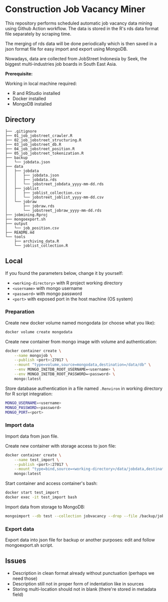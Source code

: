 # Construction Job Vacancy Miner

This repository performs scheduled automatic job vacancy data mining using Github Action workflow. The data is stored in the R's rds data format file separately by scraping time.

The merging of rds data will be done periodically which is then saved in a json format file for easy import and export using MongoDB.

Nowadays, data are collected from JobStreet Indonesia by Seek, the biggest multi-industries job boards in South East Asia.

**Prerequisite:**

Working in local machine required:

- R and RStudio installed
- Docker installed
- MongoDB installed

## Directory

```
├── .gitignore
├── 01_job_jobstreet_crawler.R
├── 02_job_jobstreet_structuring.R
├── 03_job_jobstreet_db.R
├── 04_job_jobstreet_position.R
├── 05_job_jobstreet_tokenization.R
├── backup
│   └── jobdata.json
├── data
│   ├── jobdata
│   │   ├── jobdata.json
│   │   ├── jobdata.rds
│   │   └── jobstreet_jobdata_yyyy-mm-dd.rds
│   ├── joblist
│   │   ├── joblist_collection.csv
│   │   └── jobstreet_joblist_yyyy-mm-dd.csv
│   └── jobraw
│       ├── jobraw.rds
│       └── jobstreet_jobraw_yyyy-mm-dd.rds
├── jobmining.Rproj
├── mongoexport.sh
├── output
│   └── job_position.csv
├── README.md
└── tools
    ├── archiving_data.R
    └── joblist_collection.R
```

## Local

If you found the parameters below, change it by yourself:

- `<working-directory>` with R project working directory
- `<username>` with mongo username
- `<password>` with mongo password
- `<port>` with exposed port in the host machine (OS system)

### Preparation

Create new docker volume named mongodata (or choose what you like):

```bash
docker volume create mongodata
```

Create new container from mongo image with volume and authentication:

```bash
docker container create \
	--name mongojob \
	--publish <port>:27017 \
	--mount "type=volume,source=mongodata,destination=/data/db" \
	--env MONGO_INITDB_ROOT_USERNAME=<username> \
	--env MONGO_INITDB_ROOT_PASSWORD=<password> \
	mongo:latest
```

Store database authentication in a file named `.Renviron` in working directory for R script integration:

```bash
MONGO_USERNAME=<username>
MONGO_PASSWORD=<password>
MONGO_PORT=<port>
```

### Import data

Import data from json file.

Create new container with storage access to json file:

```bash
docker container create \
	--name test_import \
	--publish <port>:27017 \
	--mount "type=bind,source=<working-directory>/data/jobdata,destination=/backup" \
	mongo:latest
```

Start container and access container's bash:

```bash
docker start test_import
docker exec -it test_import bash
```

Import data from storage to MongoDB:

```bash
mongoimport --db test --collection jobvacancy --drop --file /backup/jobdata.json && exit
```

### Export data

Export data into json file for backup or another purposes: edit and follow mongoexport.sh script.

## Issues

- Description in clean format already without punctuation (perhaps we need those)
- Description still not in proper form of indentation like in sources
- Storing multi-location should not in blank (there're stored in metadata field)

